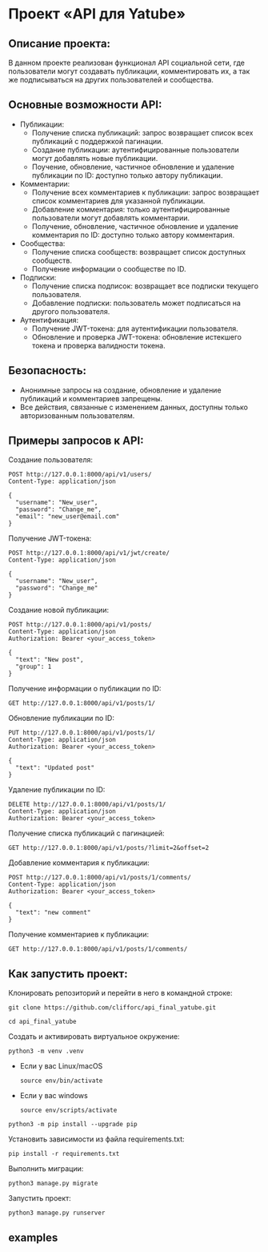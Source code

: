 # Проект «API для Yatube»

## Описание проекта:

В данном проекте реализован функционал API социальной сети, где пользователи могут создавать публикации, комментировать их, а так же подписываться на других пользователей и сообщества.

## Основные возможности API:

- Публикации:
  - Получение списка публикаций: запрос возвращает список всех публикаций с поддержкой пагинации. 
  - Создание публикации: аутентифицированные пользователи могут добавлять новые публикации. 
  - Поучение, обновление, частичное обновление и удаление публикации по ID: доступно только автору публикации. 
- Комментарии:
  - Получение всех комментариев к публикации: запрос возвращает список комментариев для указанной публикации.
  - Добавление комментария: только аутентифицированные пользователи могут добавлять комментарии.
  - Получение, обновление, частичное обновление и удаление комментария по ID: доступно только автору комментария.
- Сообщества:
  - Получение списка сообществ: возвращает список доступных сообществ.
  - Получение информации о сообществе по ID.
- Подписки:
  - Получение списка подписок: возвращает все подписки текущего пользователя.
  - Добавление подписки: пользователь может подписаться на другого пользователя.
- Аутентификация:
  - Получение JWT-токена: для аутентификации пользователя.
  - Обновление и проверка JWT-токена: обновление истекшего токена и проверка валидности токена.

## Безопасность:

  - Анонимные запросы на создание, обновление и удаление публикаций и комментариев запрещены.
  - Все действия, связанные с изменением данных, доступны только авторизованным пользователям.

## Примеры запросов к API:

Создание пользователя:
```http request
POST http://127.0.0.1:8000/api/v1/users/
Content-Type: application/json

{
  "username": "New_user",
  "password": "Change_me",
  "email": "new_user@email.com"
}
```

Получение JWT-токена:
```http request
POST http://127.0.0.1:8000/api/v1/jwt/create/
Content-Type: application/json

{
  "username": "New_user",
  "password": "Change_me"
}
```

Создание новой публикации:
```http request
POST http://127.0.0.1:8000/api/v1/posts/
Content-Type: application/json
Authorization: Bearer <your_access_token>

{
  "text": "New post",
  "group": 1
}
```

Получение информации о публикации по ID:
```http request
GET http://127.0.0.1:8000/api/v1/posts/1/
```

Обновление публикации по ID:
```http request
PUT http://127.0.0.1:8000/api/v1/posts/1/
Content-Type: application/json
Authorization: Bearer <your_access_token>

{
  "text": "Updated post"
}
```

Удаление публикации по ID:
```http request
DELETE http://127.0.0.1:8000/api/v1/posts/1/
Content-Type: application/json
Authorization: Bearer <your_access_token>
```

Получение списка публикаций с пагинацией:
```http request
GET http://127.0.0.1:8000/api/v1/posts/?limit=2&offset=2
```

Добавление комментария к публикации:
```http request
POST http://127.0.0.1:8000/api/v1/posts/1/comments/
Content-Type: application/json
Authorization: Bearer <your_access_token>

{
  "text": "new comment"
}
```

Получение комментариев к публикации:
```http request
GET http://127.0.0.1:8000/api/v1/posts/1/comments/
```

## Как запустить проект:

Клонировать репозиторий и перейти в него в командной строке:

```
git clone https://github.com/clifforc/api_final_yatube.git
```

```
cd api_final_yatube
```

Cоздать и активировать виртуальное окружение:

```
python3 -m venv .venv
```

* Если у вас Linux/macOS

    ```
    source env/bin/activate
    ```

* Если у вас windows

    ```
    source env/scripts/activate
    ```

```
python3 -m pip install --upgrade pip
```

Установить зависимости из файла requirements.txt:

```
pip install -r requirements.txt
```

Выполнить миграции:

```
python3 manage.py migrate
```

Запустить проект:

```
python3 manage.py runserver
```

## examples